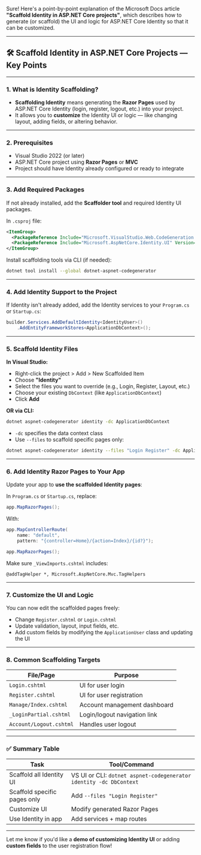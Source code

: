 Sure! Here's a point-by-point explanation of the Microsoft Docs article **"Scaffold Identity in ASP.NET Core projects"**, which describes how to generate (or scaffold) the UI and logic for ASP.NET Core Identity so that it can be customized.

---

## 🛠️ Scaffold Identity in ASP.NET Core Projects — Key Points

---

### **1. What is Identity Scaffolding?**

- **Scaffolding Identity** means generating the **Razor Pages** used by ASP.NET Core Identity (login, register, logout, etc.) into your project.
- It allows you to **customize** the Identity UI or logic — like changing layout, adding fields, or altering behavior.

---

### **2. Prerequisites**

- Visual Studio 2022 (or later)
- ASP.NET Core project using **Razor Pages** or **MVC**
- Project should have Identity already configured or ready to integrate

---

### **3. Add Required Packages**

If not already installed, add the **Scaffolder tool** and required Identity UI packages.

In `.csproj` file:
```xml
<ItemGroup>
  <PackageReference Include="Microsoft.VisualStudio.Web.CodeGeneration.Design" Version="X.X.X" />
  <PackageReference Include="Microsoft.AspNetCore.Identity.UI" Version="X.X.X" />
</ItemGroup>
```

Install scaffolding tools via CLI (if needed):
```bash
dotnet tool install --global dotnet-aspnet-codegenerator
```

---

### **4. Add Identity Support to the Project**

If Identity isn't already added, add the Identity services to your `Program.cs` or `Startup.cs`:

```csharp
builder.Services.AddDefaultIdentity<IdentityUser>()
    .AddEntityFrameworkStores<ApplicationDbContext>();
```

---

### **5. Scaffold Identity Files**

**In Visual Studio:**

- Right-click the project > Add > New Scaffolded Item
- Choose **"Identity"**
- Select the files you want to override (e.g., Login, Register, Layout, etc.)
- Choose your existing `DbContext` (like `ApplicationDbContext`)
- Click **Add**

**OR via CLI:**

```bash
dotnet aspnet-codegenerator identity -dc ApplicationDbContext
```

- `-dc` specifies the data context class
- Use `--files` to scaffold specific pages only:
```bash
dotnet aspnet-codegenerator identity --files "Login Register" -dc ApplicationDbContext
```

---

### **6. Add Identity Razor Pages to Your App**

Update your app to **use the scaffolded Identity pages**:

In `Program.cs` or `Startup.cs`, replace:
```csharp
app.MapRazorPages();
```

With:
```csharp
app.MapControllerRoute(
    name: "default",
    pattern: "{controller=Home}/{action=Index}/{id?}");

app.MapRazorPages();
```

Make sure `_ViewImports.cshtml` includes:
```razor
@addTagHelper *, Microsoft.AspNetCore.Mvc.TagHelpers
```

---

### **7. Customize the UI and Logic**

You can now edit the scaffolded pages freely:

- Change `Register.cshtml` or `Login.cshtml`
- Update validation, layout, input fields, etc.
- Add custom fields by modifying the `ApplicationUser` class and updating the UI

---

### **8. Common Scaffolding Targets**

| File/Page        | Purpose                          |
|------------------|----------------------------------|
| `Login.cshtml`   | UI for user login                |
| `Register.cshtml`| UI for user registration         |
| `Manage/Index.cshtml` | Account management dashboard |
| `_LoginPartial.cshtml`| Login/logout navigation link |
| `Account/Logout.cshtml` | Handles user logout       |

---

### ✅ **Summary Table**

| Task                                | Tool/Command                                      |
|-------------------------------------|--------------------------------------------------|
| Scaffold all Identity UI            | VS UI or CLI: `dotnet aspnet-codegenerator identity -dc DbContext` |
| Scaffold specific pages only        | Add `--files "Login Register"`                   |
| Customize UI                        | Modify generated Razor Pages                     |
| Use Identity in app                 | Add services + map routes                        |

---

Let me know if you'd like a **demo of customizing Identity UI** or adding **custom fields** to the user registration flow!